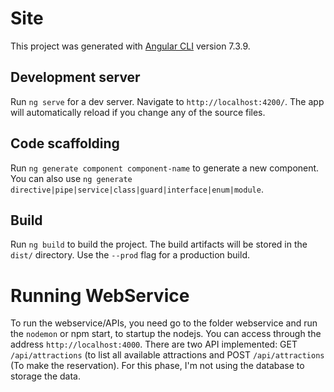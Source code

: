 # Site

This project was generated with [Angular CLI](https://github.com/angular/angular-cli) version 7.3.9.

## Development server

Run `ng serve` for a dev server. Navigate to `http://localhost:4200/`. The app will automatically reload if you change any of the source files.

## Code scaffolding

Run `ng generate component component-name` to generate a new component. You can also use `ng generate directive|pipe|service|class|guard|interface|enum|module`.

## Build

Run `ng build` to build the project. The build artifacts will be stored in the `dist/` directory. Use the `--prod` flag for a production build.
 
# Running WebService
To run the webservice/APIs, you need go to the folder webservice and run the `nodemon` or npm start, to startup the nodejs. You can access through the address `http://localhost:4000`. 
There are two API implemented: GET `/api/attractions` (to list all available attractions and POST `/api/attractions` (To make the reservation).
For this phase, I'm not using the database to storage the data.
